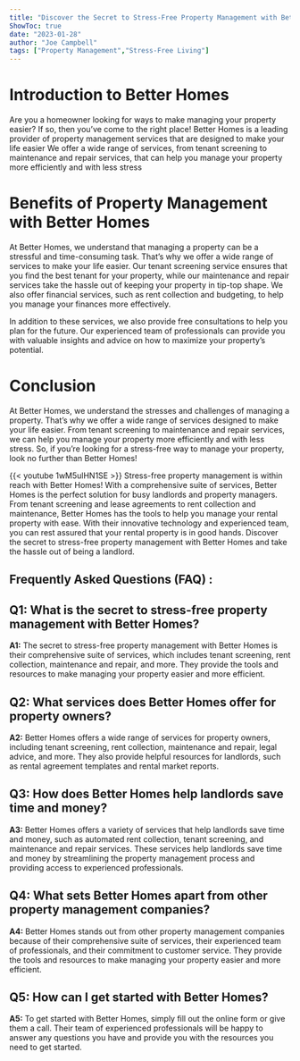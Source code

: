 ```yaml
---
title: "Discover the Secret to Stress-Free Property Management with Better Homes!"
ShowToc: true 
date: "2023-01-28"
author: "Joe Campbell" 
tags: ["Property Management","Stress-Free Living"]
---
```

# Introduction to Better Homes

Are you a homeowner looking for ways to make managing your property easier? If so, then you’ve come to the right place! Better Homes is a leading provider of property management services that are designed to make your life easier We offer a wide range of services, from tenant screening to maintenance and repair services, that can help you manage your property more efficiently and with less stress 

# Benefits of Property Management with Better Homes

At Better Homes, we understand that managing a property can be a stressful and time-consuming task. That’s why we offer a wide range of services to make your life easier. Our tenant screening service ensures that you find the best tenant for your property, while our maintenance and repair services take the hassle out of keeping your property in tip-top shape. We also offer financial services, such as rent collection and budgeting, to help you manage your finances more effectively. 

In addition to these services, we also provide free consultations to help you plan for the future. Our experienced team of professionals can provide you with valuable insights and advice on how to maximize your property’s potential. 

# Conclusion

At Better Homes, we understand the stresses and challenges of managing a property. That’s why we offer a wide range of services designed to make your life easier. From tenant screening to maintenance and repair services, we can help you manage your property more efficiently and with less stress. So, if you’re looking for a stress-free way to manage your property, look no further than Better Homes!

{{< youtube 1wM5ulHN1SE >}} 
Stress-free property management is within reach with Better Homes! With a comprehensive suite of services, Better Homes is the perfect solution for busy landlords and property managers. From tenant screening and lease agreements to rent collection and maintenance, Better Homes has the tools to help you manage your rental property with ease. With their innovative technology and experienced team, you can rest assured that your rental property is in good hands. Discover the secret to stress-free property management with Better Homes and take the hassle out of being a landlord.

## Frequently Asked Questions (FAQ) :
## Q1: What is the secret to stress-free property management with Better Homes?

**A1:** The secret to stress-free property management with Better Homes is their comprehensive suite of services, which includes tenant screening, rent collection, maintenance and repair, and more. They provide the tools and resources to make managing your property easier and more efficient. 

## Q2: What services does Better Homes offer for property owners?

**A2:** Better Homes offers a wide range of services for property owners, including tenant screening, rent collection, maintenance and repair, legal advice, and more. They also provide helpful resources for landlords, such as rental agreement templates and rental market reports. 

## Q3: How does Better Homes help landlords save time and money?

**A3:** Better Homes offers a variety of services that help landlords save time and money, such as automated rent collection, tenant screening, and maintenance and repair services. These services help landlords save time and money by streamlining the property management process and providing access to experienced professionals. 

## Q4: What sets Better Homes apart from other property management companies?

**A4:** Better Homes stands out from other property management companies because of their comprehensive suite of services, their experienced team of professionals, and their commitment to customer service. They provide the tools and resources to make managing your property easier and more efficient. 

## Q5: How can I get started with Better Homes?

**A5:** To get started with Better Homes, simply fill out the online form or give them a call. Their team of experienced professionals will be happy to answer any questions you have and provide you with the resources you need to get started.



